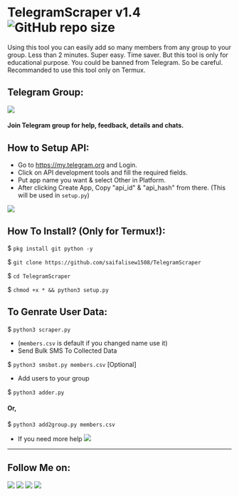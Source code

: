 # TelegramScraper v1.4 ![GitHub repo size](https://img.shields.io/github/repo-size/saifalisew1508/TelegramScraper?label=Repo%20Size)
Using this tool you can easily add so many members from any group to your group. Less than 2 minutes. Super easy. Time saver. But this tool is only for educational purpose. You could be banned from Telegram. So be careful. Recommanded to use this tool only on Termux.

## Telegram Group:
<a href="https://t.me/PublicSource_Chat"><img src="https://img.shields.io/badge/Join-Telegram%20Group-blue.svg?logo=telegram"></a>
#### Join Telegram group for help, feedback, details and chats.

## How to Setup API:
- Go to https://my.telegram.org and Login.
- Click on API development tools and fill the required fields.
- Put app name you want & select Other in Platform.
- After clicking Create App, Copy "api_id" & "api_hash" from there. (This will be used in `setup.py`)
<p><img src="https://i1.wp.com/python.gotrained.com/wp-content/uploads/2019/01/desc.png?resize=768%2C479&ssl=1"></p>

## How To Install? (Only for Termux!):

$ `pkg install git python -y`

$ `git clone https://github.com/saifalisew1508/TelegramScraper`

$ `cd TelegramScraper`

$ `chmod +x * && python3 setup.py`

## To Genrate User Data:

$ `python3 scraper.py`

- (`members.csv` is default if you changed name use it)
- Send Bulk SMS To Collected Data

$ `python3 smsbot.py members.csv` [Optional]

- Add users to your group

$ `python3 adder.py `

#### Or,

$ `python3 add2group.py members.csv`

- If you need more help <a href="https://t.me/ABOUT_SAIF"><img src="https://img.shields.io/badge/Join-Telegram%20Channel-blue.svg?logo=telegram"></a>
---

## Follow Me on:
<a href="https://github.com/saifalisew1508"><img src="https://img.shields.io/badge/GitHub-Follow%20on%20GitHub-inactive.svg?logo=github"></a> 
<a href="https://twitter.com/saifalisew1508"><img src="https://img.shields.io/badge/Twitter-Follow%20on%20Twitter-informational.svg?logo=twitter"></a> 
<a href="https://facebook.com/saifalisew1508"><img src="https://img.shields.io/badge/Facebook-Follow%20on%20Facebook-blue.svg?logo=facebook"></a> 
<a href="https://instagram.com/saifalisew1508"><img src="https://img.shields.io/badge/Instagram-Follow%20on%20Instagram-important.svg?logo=instagram"></a>
